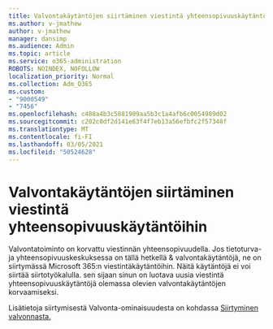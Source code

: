 ```yaml
---
title: Valvontakäytäntöjen siirtäminen viestintä yhteensopivuuskäytäntöihin
ms.author: v-jmathew
author: v-jmathew
manager: dansimp
ms.audience: Admin
ms.topic: article
ms.service: o365-administration
ROBOTS: NOINDEX, NOFOLLOW
localization_priority: Normal
ms.collection: Adm_O365
ms.custom:
- "9000549"
- "7456"
ms.openlocfilehash: c488a4b3c5881909aa5b3c1a4afb6c0054989d02
ms.sourcegitcommit: c202c0df2d141e63f4f7eb13a56efbfc2f57348f
ms.translationtype: MT
ms.contentlocale: fi-FI
ms.lasthandoff: 03/05/2021
ms.locfileid: "50524628"
---
```

# <a name="migrate-supervision-policies-to-communication-compliance-policies"></a>Valvontakäytäntöjen siirtäminen viestintä yhteensopivuuskäytäntöihin

Valvontatoiminto on korvattu viestinnän yhteensopivuudella. Jos tietoturva- ja yhteensopivuuskeskuksessa on tällä hetkellä & valvontakäytäntöjä, ne on siirtymässä Microsoft 365:n viestintäkäytäntöihin. Näitä käytäntöjä ei voi siirtää siirtotyökalulla. sen sijaan sinun on luotava uusia viestintä yhteensopivuuskäytäntöjä olemassa olevien valvontakäytäntöjen korvaamiseksi.

Lisätietoja siirtymisestä Valvonta-ominaisuudesta on kohdassa [Siirtyminen valvonnasta.](https://go.microsoft.com/fwlink/?linkid=2128750)
